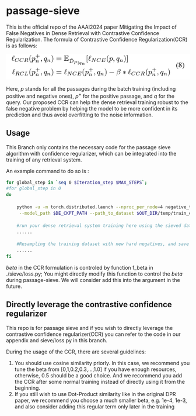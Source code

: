 # passage-sieve

This is the official repo of the AAAI2024 paper Mitigating the Impact of False Negatives in Dense Retrieval with Contrastive Confidence Regularization. The formula of Contrastive Confidence Regularization(CCR) is as follows:


![formula](./asset/image.png)

Here, $p$ stands for all the passages during the batch training (including positive and negative ones), $p^+$ for the positive passage, and $q$ for the query. Our proposed CCR can help the dense retrieval training robust to the false negative problem by helping the model to be more confident in its prediction and thus avoid overfitting to the noise information.



## Usage

This Branch only contains the necessary code for the passage sieve algorithm with confidence regularizer, which can be integrated into the training of any retrieval system.

An example command to do so is :

```bash
for global_step in `seq 0 $Iteration_step $MAX_STEPS`;
#for global_step in 0
do

    python -u -m torch.distributed.launch --nproc_per_node=4 negative_train.py --lr 1e-7 --num_hard_negatives 5 --epoch 1 --mode pos --num_negatives_eval 30 --renew True\
     --model_path $DE_CKPT_PATH --path_to_dataset $OUT_DIR/temp/train_ce.json --log_dir ../tb_log/NQar2_n30_$global_step > ../log/NQar2_$global_step.txt

    #run your dense retrieval system training here using the sieved dataset: $OUT_DIR/temp/train_ce.json
    ......

    #Resampling the training dataset with new hard negatives, and save the dataset to $OUT_DIR/temp/train_ce.json
    ......
fi
```
$beta$ in the CCR formulation is controled by function f_beta in ./sieve/loss.py; You might directly modify this function to control the $beta$ during passage-sieve. We will consider add this into the argument in the future.

## Directly leverage the contrastive confidence regularizer

This repo is for passage sieve and if you wish to directly leverage the contrastive confidence regularizer(CCR) you can refer to the code in our appendix and sieve/loss.py in this branch.

During the usage of the CCR, there are several guidelines:

1. You should use cosine similarity priorly. In this case, we recommend you tune the beta from [0,1,0.2,0.3,...,1.0] if you have enough resources, otherwise, 0.5 should be a good choice. And we recommend you add the CCR after some normal training instead of directly using it from the beginning.
2. If you still wish to use Dot-Product similarity like in the original DPR paper, we recommend you choose a much smaller beta, e.g. 1e-4, 1e-3, and also consider adding this regular term only later in the training 
